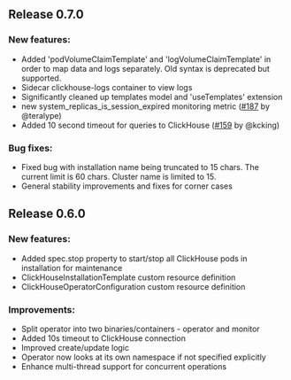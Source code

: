 ## Release 0.7.0

### New features:
 * Added 'podVolumeClaimTemplate' and 'logVolumeClaimTemplate' in order to map data and logs separately. Old syntax is deprecated but supported.
 * Sidecar clickhouse-logs container to view logs
 * Significantly cleaned up templates model and 'useTemplates' extension
 * new system_replicas_is_session_expired monitoring metric ([#187][a187] by @teralype)
 * Added 10 second timeout for queries to ClickHouse ([#159][a159] by @kcking)

### Bug fixes:
 * Fixed bug with installation name being truncated to 15 chars. The current limit is 60 chars. Cluster name is limited to 15.
 * General stability improvements and fixes for corner cases

## Release 0.6.0

### New features:
 * Added spec.stop property to start/stop all ClickHouse pods in installation for maintenance
 * ClickHouseInstallationTemplate custom resource definition
 * ClickHouseOperatorConfiguration custom resource definition

### Improvements:
 * Split operator into two binaries/containers - operator and monitor
 * Added 10s timeout to ClickHouse connection
 * Improved create/update logic
 * Operator now looks at its own namespace if not specified explicitly
 * Enhance multi-thread support for concurrent operations

[a187]: https://github.com/Altinity/clickhouse-operator/pull/187
[a159]: https://github.com/Altinity/clickhouse-operator/pull/159
